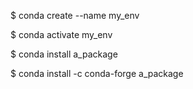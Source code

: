 $ conda create --name my_env

$ conda activate my_env

$ conda install a_package

$ conda install -c conda-forge a_package



